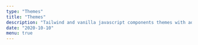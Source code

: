 ```yaml
---
type: "Themes"
title: "Themes"
description: "Tailwind and vanilla javascript components themes with advanced UI."
date: "2020-10-10"
menu: true
---
```

